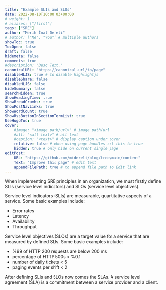 ```yaml
---
title: "Example SLIs and SLOs"
date: 2022-08-10T10:00:03+00:00
# weight: 1
# aliases: ["/first"]
tags: ["SRE"]
author: "Merih İnal Dereli"
# author: ["Me", "You"] # multiple authors
showToc: true
TocOpen: false
draft: false
hidemeta: false
comments: true
#description: "Desc Text."
canonicalURL: "https://canonical.url/to/page"
disableHLJS: true # to disable highlightjs
disableShare: false
disableHLJS: false
hideSummary: false
searchHidden: true
ShowReadingTime: true
ShowBreadCrumbs: true
ShowPostNavLinks: true
ShowWordCount: true
ShowRssButtonInSectionTermList: true
UseHugoToc: true
cover:
    #image: "<image path/url>" # image path/url
    #alt: "<alt text>" # alt text
    #caption: "<text>" # display caption under cover
    relative: false # when using page bundles set this to true
    hidden: true # only hide on current single page
editPost:
    URL: "https://github.com/midereli/blog/tree/main/content"
    Text: "Improve this page" # edit text
    appendFilePath: true # to append file path to Edit link
---
```

When implementing SRE principles in an organization, we must firstly define SLIs (service level indicators) and SLOs (service level objectives).

Service level indicators (SLIs) are measurable, quantitative aspects of a service. Some basic examples include:

* Error rates
* Latency
* Availability
* Throughput

Service level objectives (SLOs) are a target value for a service that are measured by defined SLIs. Some basic examples include:

* %99 of HTTP 200 requests are below 200 ms
* percentage of HTTP 500s < %0.1
* number of daily tickets < 5
* paging events per shift < 2

After defining SLIs and SLOs now comes the SLAs. A service level agreement (SLA) is a commitment between a service provider and a client.